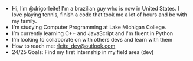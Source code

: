 - Hi, I’m @drigorleite! I'm a brazilian guy who is now in United States. I love playing tennis, finish a code that took me a lot of hours and be with my family.
- I'm studying Computer Programming at Lake Michigan College.
- I’m currently learning C++ and JavaScript and I'm fluent in Python
- I’m looking to collaborate on with others devs and learn with them
- How to reach me: rleite_dev@outlook.com
- 24/25 Goals: Find my first internship in my field area (dev)



<!---
drigorleite/drigorleite is a ✨ special ✨ repository because its `README.md` (this file) appears on your GitHub profile.
You can click the Preview link to take a look at your changes.
--->

